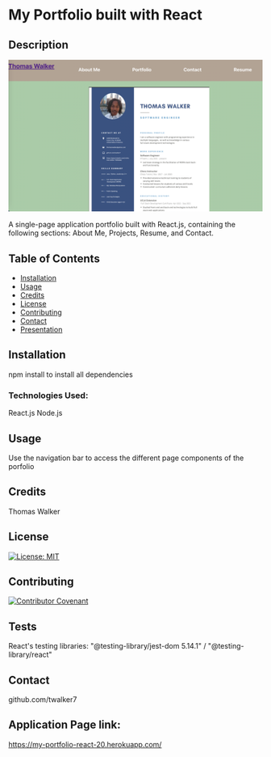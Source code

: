 # My Portfolio built with React


## Description 

![alt Insomnia console](src/assets/app-screenshot-resume.png)

A single-page application portfolio built with React.js, containing the following sections: About Me, Projects, Resume, and Contact. 

## Table of Contents

* [Installation](#installation)
* [Usage](#usage)
* [Credits](#credits)
* [License](#license)
* [Contributing](#Contributing)
* [Contact](#Contact)
* [Presentation](#Presentation)


## Installation
npm install  to install all dependencies 
 ### Technologies Used:
React.js
Node.js



## Usage 
Use the navigation bar to access the different page components of the porfolio

## Credits

Thomas Walker 

## License

[![License: MIT](https://img.shields.io/badge/License-MIT-yellow.svg)](https://opensource.org/licenses/MIT)


## Contributing

[![Contributor Covenant](https://img.shields.io/badge/Contributor%20Covenant-2.0-4baaaa.svg)](code_of_conduct.md)
    


## Tests
React's testing libraries: 
"@testing-library/jest-dom 5.14.1" /
"@testing-library/react"

## Contact

 github.com/twalker7

 ## Application Page link: 

 https://my-portfolio-react-20.herokuapp.com/
